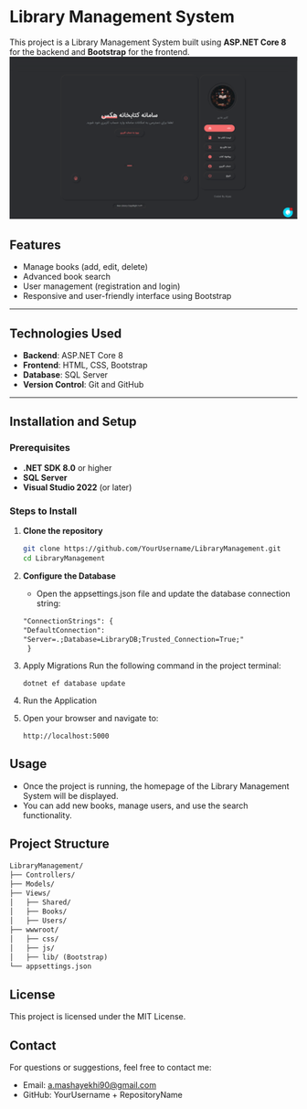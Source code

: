 # Library Management System

This project is a Library Management System built using **ASP.NET Core 8** for the backend and **Bootstrap** for the frontend.
![test](./LibararyApplication/ui.png)
## Features
- Manage books (add, edit, delete)
- Advanced book search
- User management (registration and login)
- Responsive and user-friendly interface using Bootstrap

---

## Technologies Used
- **Backend**: ASP.NET Core 8
- **Frontend**: HTML, CSS, Bootstrap
- **Database**: SQL Server
- **Version Control**: Git and GitHub

---

## Installation and Setup

### Prerequisites
- **.NET SDK 8.0** or higher
- **SQL Server**
- **Visual Studio 2022** (or later)

### Steps to Install
1. **Clone the repository**
   ```bash
   git clone https://github.com/YourUsername/LibraryManagement.git
   cd LibraryManagement
   ```

2. **Configure the Database**
     - Open the appsettings.json file and update the database connection string:
     ```
     "ConnectionStrings": {
     "DefaultConnection": "Server=.;Database=LibraryDB;Trusted_Connection=True;"
      }
      ```
3. Apply Migrations Run the following command in the project terminal:
   ```
   dotnet ef database update
   ```
   
4. Run the Application

5. Open your browser and navigate to:
   ```
   http://localhost:5000
   ```

## Usage
 - Once the project is running, the homepage of the Library Management System will be displayed.
 - You can add new books, manage users, and use the search functionality.

## Project Structure
   ```
   LibraryManagement/
   ├── Controllers/
   ├── Models/
   ├── Views/
   │   ├── Shared/
   │   ├── Books/
   │   ├── Users/
   ├── wwwroot/
   │   ├── css/
   │   ├── js/
   │   ├── lib/ (Bootstrap)
   └── appsettings.json
   ```

## License
This project is licensed under the MIT License.

## Contact
For questions or suggestions, feel free to contact me:
   - Email: a.mashayekhi90@gmail.com
   - GitHub: YourUsername + RepositoryName

